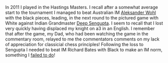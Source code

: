 In 2011 I played in the Hastings Masters. I recall after a somewhat average start to the tournament I managed to beat Australian IM [Aleksander Wohl](https://en.wikipedia.org/wiki/Aleksandar_Wohl)
with the black pieces, leading, in the next round to the pictured game with White against Indian Grandmaster [Deep Sengupta](https://en.wikipedia.org/wiki/Deep_Sengupta). I seem to recall that I lost
very quickly having displaced my knight on a3 in an English. I remember that after the game, my Dad, who had been watching the game in the commentary room, relayed to me the commentators comments on my lack of appreciation for classicial chess principles!
Following the loss to Sengupta I needed to beat IM Richard Bates with Black to make an IM norm, something I [failed to do](https://ru.chesstempo.com/game-database/game/richard-a-bates-vs-ryan-rhys-griffiths/3044349)!
